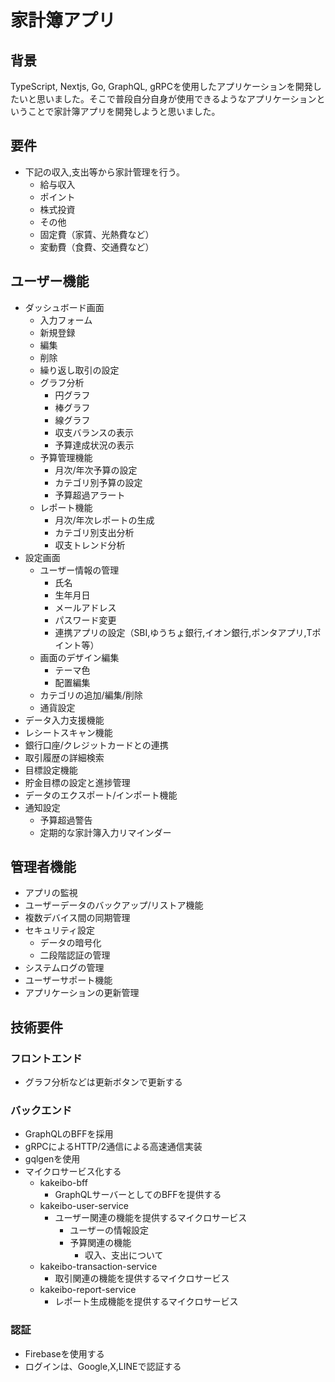 # 家計簿アプリ

## 背景
TypeScript, Nextjs, Go, GraphQL, gRPCを使用したアプリケーションを開発したいと思いました。そこで普段自分自身が使用できるようなアプリケーションということで家計簿アプリを開発しようと思いました。

## 要件
- 下記の収入,支出等から家計管理を行う。
  - 給与収入
  - ポイント
  - 株式投資
  - その他
  - 固定費（家賃、光熱費など）
  - 変動費（食費、交通費など）

## ユーザー機能
- ダッシュボード画面
  - 入力フォーム
  - 新規登録
  - 編集
  - 削除
  - 繰り返し取引の設定
  - グラフ分析
    - 円グラフ
    - 棒グラフ
    - 線グラフ
    - 収支バランスの表示
    - 予算達成状況の表示
  - 予算管理機能
    - 月次/年次予算の設定
    - カテゴリ別予算の設定
    - 予算超過アラート
  - レポート機能
    - 月次/年次レポートの生成
    - カテゴリ別支出分析
    - 収支トレンド分析
- 設定画面
  - ユーザー情報の管理
    - 氏名
    - 生年月日
    - メールアドレス
    - パスワード変更
    - 連携アプリの設定（SBI,ゆうちょ銀行,イオン銀行,ポンタアプリ,Tポイント等）
  - 画面のデザイン編集
    - テーマ色
    - 配置編集
  - カテゴリの追加/編集/削除
  - 通貨設定
- データ入力支援機能
- レシートスキャン機能
- 銀行口座/クレジットカードとの連携
- 取引履歴の詳細検索
- 目標設定機能
- 貯金目標の設定と進捗管理
- データのエクスポート/インポート機能
- 通知設定
  - 予算超過警告
  - 定期的な家計簿入力リマインダー

## 管理者機能
- アプリの監視
- ユーザーデータのバックアップ/リストア機能
- 複数デバイス間の同期管理
- セキュリティ設定
  - データの暗号化
  - 二段階認証の管理
- システムログの管理
- ユーザーサポート機能
- アプリケーションの更新管理

## 技術要件
### フロントエンド
- グラフ分析などは更新ボタンで更新する


### バックエンド
- GraphQLのBFFを採用
- gRPCによるHTTP/2通信による高速通信実装
- gqlgenを使用
- マイクロサービス化する
  - kakeibo-bff
    - GraphQLサーバーとしてのBFFを提供する
  - kakeibo-user-service
    - ユーザー関連の機能を提供するマイクロサービス
      - ユーザーの情報設定
      - 予算関連の機能
        - 収入、支出について
  - kakeibo-transaction-service
    - 取引関連の機能を提供するマイクロサービス
  - kakeibo-report-service
    - レポート生成機能を提供するマイクロサービス

### 認証
- Firebaseを使用する
- ログインは、Google,X,LINEで認証する
